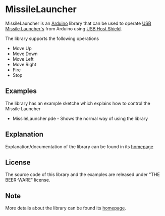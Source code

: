 # MissileLauncher

MissileLauncher is an [Arduino](http://arduino.cc) library that can be used to operate [USB Missile Launcher's](http://www.thinkgeek.com/geektoys/warfare/8a0f/) from Arduino using [USB Host Shield](http://www.circuitsathome.com/products-page/arduino-shields/usb-host-shield-2-0-for-arduino/).

The library supports the following operations

*   Move Up
*   Move Down
*   Move Left
*   Move Right
*   Fire
*   Stop

## Examples

The library has an example sketche which explains how to control the Missile Launcher

*   MissileLauncher.pde - Shows the normal way of using the library

## Explanation

Explanation/documentation of the library can be found in its [homepage](http://sudarmuthu.com/arduino/missilelauncher)

## License

The source code of this library and the examples are released under "THE BEER-WARE" license.

## Note

More details about the library can be found its [homepage](http://sudarmuthu.com/arduino/missilelauncher).
